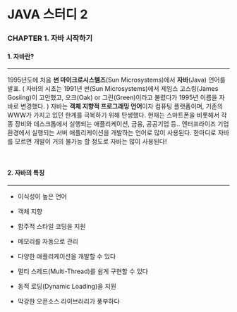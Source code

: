 # JAVA 스터디 2

### CHAPTER 1. 자바 시작하기



#### 1. 자바란?

------

1995년도에 처음 **썬 마이크로시스템즈**(Sun Microsystems)에서 **자바**(Java) 언어를 발표. ( 자바의 시초는 1991년 썬(Sun Microsystems)에서 제임스 고스링(James Gosling)이 고안했고, 오크(Oak) or 그린(Green)이라고 불렸다가 1995년 이름을 자바로 변경했다. ) 자바는 **객체 지향적 프로그래밍 언어**이자 컴퓨팅 플랫폼이며, 기존의 WWW가 가지고 있던 한계를 극복하기 위해 탄생했다.  현재는 스마트폰을 비롯해서 각종 장비와 데스크톱에서 실행되는 애플리케이션, 금융, 공공기업 등.. 엔터프라이즈 기업 환경에서 실행되는 서버 애플리케이션을 개발하는 언어로 많이 사용된다. 한마디로 자바를 모르면 개발이 거의 불가능 할 정도로 자바는 많이 사용된다!

<br/>



#### 2. 자바의 특징

---

* 이식성이 높은 언어

* 객체 지향
* 함주적 스타일 코딩을 지원
* 메모리를 자동으로 관리
* 다양한 애플리케이션을 개발할 수 있다
* 멀티 스레드(Multi-Thread)를 쉽게 구현할 수 있다
* 동적 로딩(Dynamic Loading)을 지원
* 막강한 오픈소스 라이브러리가 풍부하다








